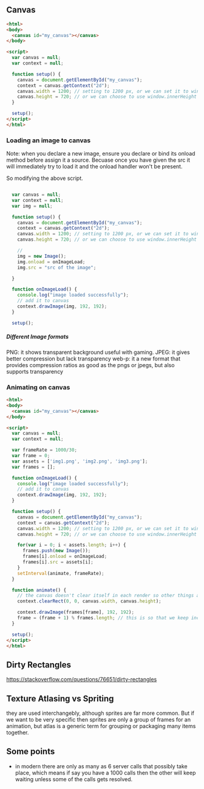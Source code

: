 ## Canvas

```HTML
<html>
<body>
  <canvas id="my_canvas"></canvas>
</body>

<script>
  var canvas = null;
  var context = null;

  function setup() {
    canvas = document.getElementById("my_canvas");
    context = canvas.getContext("2d");
    canvas.width = 1200; // setting to 1200 px, or we can set it to window.innerWidth
    canvas.height = 720; // or we can choose to use window.innerHeight
  }

  setup();
</script>
</html>
```

### Loading an image to canvas
Note: when you declare a new image, ensure you declare or bind its onload method before assign it a source. Becuase once you have given the src it will immediately try to load it and the onload handler won't be present.

So modifying the above script.
```js

  var canvas = null;
  var context = null;
  var img = null;

  function setup() {
    canvas = document.getElementById("my_canvas");
    context = canvas.getContext("2d");
    canvas.width = 1200; // setting to 1200 px, or we can set it to window.innerWidth
    canvas.height = 720; // or we can choose to use window.innerHeight

    //
    img = new Image();
    img.onload = onImageLoad;
    img.src = "src of the image";

  }

  function onImageLoad() {
    console.log("image loaded successfully");
    // add it to canvas
    context.drawImage(img, 192, 192);
  }

  setup();

```
##### Different Image formats
PNG: it shows transparent background useful with gaming.
JPEG: it gives better compression but lack transparency
web-p: it a new format that provides compression ratios as good as the pngs or jpegs, but also supports transparency

### Animating on canvas
```HTML
<html>
<body>
  <canvas id="my_canvas"></canvas>
</body>

<script>
  var canvas = null;
  var context = null;

  var frameRate = 1000/30;
  var frame = 0;
  var assets = ['img1.png', 'img2.png', 'img3.png'];
  var frames = [];

  function onImageLoad() {
    console.log("image loaded successfully");
    // add it to canvas
    context.drawImage(img, 192, 192);
  }

  function setup() {
    canvas = document.getElementById("my_canvas");
    context = canvas.getContext("2d");
    canvas.width = 1200; // setting to 1200 px, or we can set it to window.innerWidth
    canvas.height = 720; // or we can choose to use window.innerHeight

    for(var i = 0; i < assets.length; i++) {
      frames.push(new Image());
      frames[i].onload = onImageLoad;
      frames[i].src = assets[i];
    }
    setInterval(animate, frameRate);
  }

  function animate() {
    // the canvas doesn't clear itself in each render so other things always show up, we need to explicitly clear the context.
    context.clearRect(0, 0, canvas.width, canvas.height);

    context.drawImage(frames[frame], 192, 192);
    frame = (frame + 1) % frames.length; // this is so that we keep incrementing the frame, and anytime the frame becomes more than frames.length the the modulo function loop it around back to 0 and again count starts from 0 so it keep in correct sequence infinitely.
  }

  setup();
</script>
</html>
```

## Dirty Rectangles

https://stackoverflow.com/questions/76651/dirty-rectangles

## Texture Atlasing vs Spriting
they are used interchangebly, although sprites are far more common. But if we want to be very specific then sprites are only a group of frames for an animation, but atlas is a generic term for grouping or packaging many items together.

## Some points
* in modern there are only as many as 6 server calls that possibly take place, which means if say you have a 1000 calls then the other will keep waiting unless some of the calls gets resolved.
